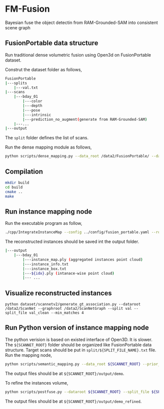 # FM-Fusion

Bayesian fuse the object detectin from RAM-Grounded-SAM into consistent scene graph

## FusionPortable data structure
Run traditional dense volumetric fusion using Open3d on FusionPortable dataset. 

Construt the dataset folder as follows,
```bash
FusionPortable
|---splits
    |---val.txt
|---scans
    |---bday_01
        |---color
        |---depth
        |---pose
        |---intrinsic
        |---prediction_no_augment(generate from RAM-Grounded-SAM)
    |---...
|---output
```
The ```split``` folder defines the list of scans. 

Run the dense mapping module as follows,

```bash
python scripts/dense_mapping.py --data_root /data2/FusionPortable/ --dataset fusionportable --resolution 256.0 --split scans --split_file val
```
## Compilation

```bash
mkdir build
cd build
cmake ..
make
```

## Run instance mapping node

Run the executable program as follow,
```bash
./cpp/IntegrateInstanceMap --config ../config/fusion_portable.yaml --root ${FusionPortableRoot}/scans/bday_03 --prediction prediction_no_augment --frame_gap 10 --output ${FusionPortableRoot}/output
```

The reconstructed instances should be saved int the output folder.
```bash
|---output
    |---bday_01
        |---instance_map.ply (aggregated instances point cloud)
        |---instance_info.txt
        |---instance_box.txt
        |---${idx}.ply (intanace-wise point cloud)
        |--- ...
```
## Visualize reconstructed instances

```
python dataset/scannetv2/generate_gt_association.py --dataroot /data2/ScanNet --graphroot /data2/ScanNetGraph --split val --split_file val_clean --min_matches 4
```

## Run Python version of instance mapping node 
The python verision is based on existed interface of Open3D. It is slower. 
The ```${SCANNET_ROOT}``` folder should be organized like FusionPortable data structure. Target scans should be put in ```split/${SPLIT_FILE_NAME}.txt``` file.
Run the mapping node,
```bash
python scripts/semantic_mapping.py --data_root ${SCANNET_ROOT} --prior_model measurement_model/bayesian --output_folder demo --prediction_folder prediction_no_augment --split val --split_file ${SPLIT_FILE_NAME}
```
The output files should be at ```${SCANNET_ROOT}/output/demo```.

To refine the instances volume,
```bash
python scripts/postfuse.py --dataroot ${SCANNET_ROOT} --split_file ${SPLIT_FILE_NAME} --debug_folder demo --prior_model bayesian --measurement_dir measurement model
```
The output files should be at ```${SCANNET_ROOT}/output/demo_refined```.


